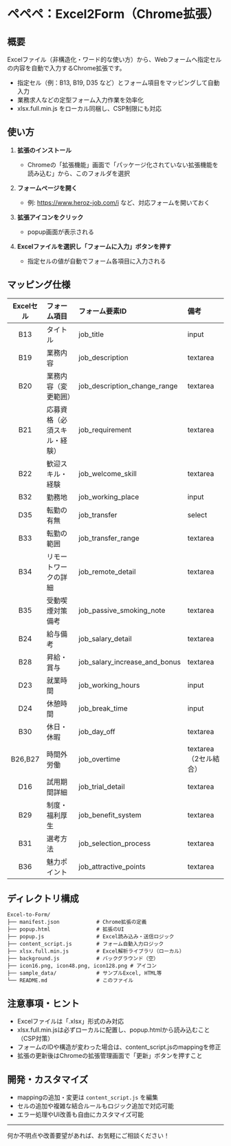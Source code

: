 # ペペペ：Excel2Form（Chrome拡張）

## 概要
Excelファイル（非構造化・ワード的な使い方）から、Webフォームへ指定セルの内容を自動で入力するChrome拡張です。

- 指定セル（例：B13, B19, D35 など）とフォーム項目をマッピングして自動入力
- 業務求人などの定型フォーム入力作業を効率化
- xlsx.full.min.js をローカル同梱し、CSP制限にも対応

## 使い方

1. **拡張のインストール**
   - Chromeの「拡張機能」画面で「パッケージ化されていない拡張機能を読み込む」から、このフォルダを選択

2. **フォームページを開く**
   - 例: https://www.heroz-job.com/i など、対応フォームを開いておく

3. **拡張アイコンをクリック**
   - popup画面が表示される

4. **Excelファイルを選択し「フォームに入力」ボタンを押す**
   - 指定セルの値が自動でフォーム各項目に入力される

## マッピング仕様
| Excelセル | フォーム項目 | フォーム要素ID | 備考 |
|:---------:|:------------|:--------------|:-----|
| B13       | タイトル    | job_title     | input |
| B19       | 業務内容    | job_description| textarea |
| B20       | 業務内容（変更範囲）| job_description_change_range | textarea |
| B21       | 応募資格（必須スキル・経験）| job_requirement | textarea |
| B22       | 歓迎スキル・経験 | job_welcome_skill | textarea |
| B32       | 勤務地      | job_working_place | input |
| D35       | 転勤の有無  | job_transfer   | select |
| B33       | 転勤の範囲  | job_transfer_range | textarea |
| B34       | リモートワークの詳細 | job_remote_detail | textarea |
| B35       | 受動喫煙対策備考 | job_passive_smoking_note | textarea |
| B24       | 給与備考    | job_salary_detail | textarea |
| B28       | 昇給・賞与  | job_salary_increase_and_bonus | textarea |
| D23       | 就業時間    | job_working_hours | input |
| D24       | 休憩時間    | job_break_time | input |
| B30       | 休日・休暇  | job_day_off | textarea |
| B26,B27   | 時間外労働  | job_overtime | textarea（2セル結合）|
| D16       | 試用期間詳細 | job_trial_detail | textarea |
| B29       | 制度・福利厚生 | job_benefit_system | textarea |
| B31       | 選考方法    | job_selection_process | textarea |
| B36       | 魅力ポイント | job_attractive_points | textarea |

## ディレクトリ構成
```
Excel-to-Form/
├── manifest.json            # Chrome拡張の定義
├── popup.html               # 拡張のUI
├── popup.js                 # Excel読み込み・送信ロジック
├── content_script.js        # フォーム自動入力ロジック
├── xlsx.full.min.js         # Excel解析ライブラリ（ローカル）
├── background.js            # バックグラウンド（空）
├── icon16.png, icon48.png, icon128.png # アイコン
├── sample_data/             # サンプルExcel, HTML等
└── README.md                # このファイル
```

## 注意事項・ヒント
- Excelファイルは「.xlsx」形式のみ対応
- xlsx.full.min.jsは必ずローカルに配置し、popup.htmlから読み込むこと（CSP対策）
- フォームのIDや構造が変わった場合は、content_script.jsのmappingを修正
- 拡張の更新後はChromeの拡張管理画面で「更新」ボタンを押すこと

## 開発・カスタマイズ
- mappingの追加・変更は `content_script.js` を編集
- セルの追加や複雑な結合ルールもロジック追加で対応可能
- エラー処理やUI改善も自由にカスタマイズ可能

---

何か不明点や改善要望があれば、お気軽にご相談ください！
